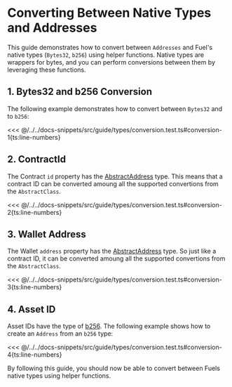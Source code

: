 # Converting Between Native Types and Addresses

This guide demonstrates how to convert between `Addresses` and Fuel's native types (`Bytes32`, `b256`) using helper functions. Native types are wrappers for bytes, and you can perform conversions between them by leveraging these functions.

## 1. Bytes32 and b256 Conversion

The following example demonstrates how to convert between `Bytes32` and to `b256`:

<<< @/../../docs-snippets/src/guide/types/conversion.test.ts#conversion-1{ts:line-numbers}

## 2. ContractId

The Contract `id` property has the [AbstractAddress](./address#abstractaddress-class) type. This means that a contract ID can be converted amoung all the supported convertions from the `AbstractClass`.

<<< @/../../docs-snippets/src/guide/types/conversion.test.ts#conversion-2{ts:line-numbers}

## 3. Wallet Address

The Wallet `address` property has the [AbstractAddress](./address#abstractaddress-class) type. So just like a contract ID, it can be converted amoung all the supported convertions from the `AbstractClass`.

<<< @/../../docs-snippets/src/guide/types/conversion.test.ts#conversion-3{ts:line-numbers}

## 4. Asset ID

Asset IDs have the type of [b256](./b256.md). The following example shows how to create an `Address` from an `b256` type:

<<< @/../../docs-snippets/src/guide/types/conversion.test.ts#conversion-4{ts:line-numbers}

By following this guide, you should now be able to convert between Fuels native types using helper functions.
